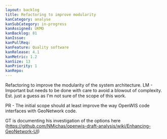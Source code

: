 ```yaml
---
layout: backlog
title: Refactoring to improve modularity
kanCategory: analyse
kanSubCategory: in-progress
kanAssigned: UKMO
kanBacklog: 81
kanIssue:
kanPullReq:
kanFeature: Quality software
kanRelease: 4.1
kanMetric: 1.2
kanSize: 13
kanPriority: 1
kanRepo:
---
```

Refactoring to improve the modularity of the system architecture. LM - Important but needs to be done with care to avoid a blowout of complexity. Est. just a guess as I'm not sure of the scope of this work.

PR - The initial scope should at least improve the way OpenWIS code interfaces with GeoNetwork code.

GT is documenting his investigation of the options here (https://github.com/NMichas/openwis-draft-analysis/wiki/Enhancing-GeoNetwork-UI)
